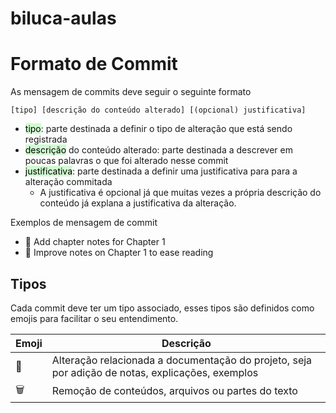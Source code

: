 # biluca-aulas


# Formato de Commit

As mensagem de commits deve seguir o seguinte formato

```
[tipo] [descrição do conteúdo alterado] [(opcional) justificativa]
```

- <mark style="background: #BBFABBA6;">tipo</mark>: parte destinada a definir o tipo de alteração que está sendo registrada
- <mark style="background: #BBFABBA6;">descrição</mark> do conteúdo alterado: parte destinada a descrever em poucas palavras o que foi alterado nesse commit
- <mark style="background: #BBFABBA6;">justificativa</mark>: parte destinada a definir uma justificativa para para a alteração commitada
	- A justificativa é opcional já que muitas vezes a própria descrição do conteúdo já explana a justificativa da alteração.

Exemplos de mensagem de commit
- 📑 Add chapter notes for Chapter 1
- 📑 Improve notes on Chapter 1 to ease reading

## Tipos 

Cada commit deve ter um tipo associado, esses tipos são definidos como emojis para facilitar o seu entendimento.

| Emoji | Descrição                                                                                                                                                          |
| ----- | ------------------------------------------------------------------------------------------------------------------------------------------------------------------ |
| 📝    | Alteração relacionada a documentação do projeto, seja por adição de notas, explicações, exemplos |
| 🗑️    | Remoção de conteúdos, arquivos ou partes do texto |